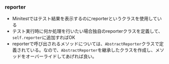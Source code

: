 ### reporter

* Minitestではテスト結果を表示するのにreporterというクラスを使用している
* テスト実行時に何か処理を行いたい場合独自のreporterクラスを定義して、`self.reporter`に追加すればOK
* reporterで呼び出されるメソッドについては、`AbstractReporter`クラスで定義されている。なので、`AbstractReporter`を継承したクラスを作成し、メソッドをオーバーライドしてあげれば良い。
